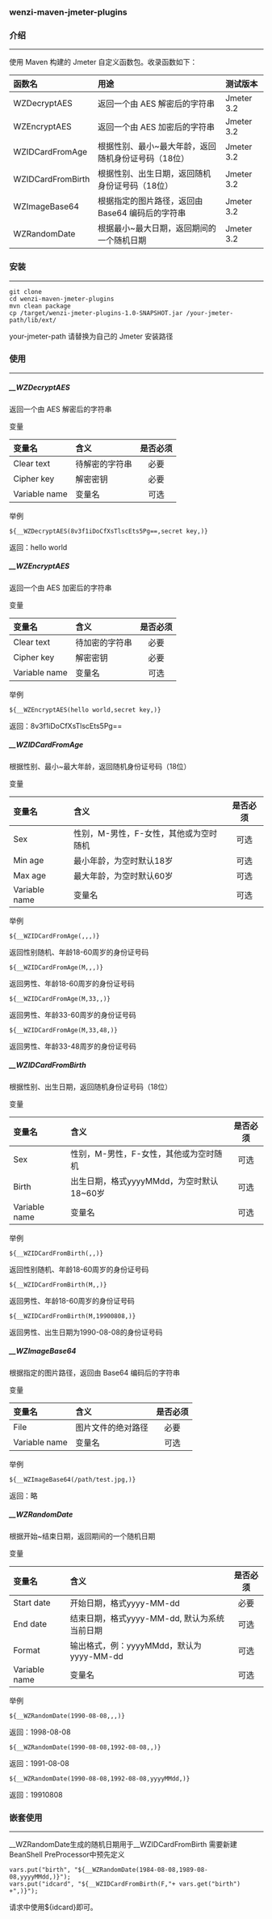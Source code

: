 ### wenzi-maven-jmeter-plugins

### 介绍
---

使用 Maven 构建的 Jmeter 自定义函数包。收录函数如下：

| 函数名 | 用途 | 测试版本 |
| :- | :- | :- |
| WZDecryptAES | 返回一个由 AES 解密后的字符串 | Jmeter 3.2 |
| WZEncryptAES | 返回一个由 AES 加密后的字符串 | Jmeter 3.2 |
| WZIDCardFromAge | 根据性别、最小~最大年龄，返回随机身份证号码（18位）| Jmeter 3.2 |
| WZIDCardFromBirth | 根据性别、出生日期，返回随机身份证号码（18位）| Jmeter 3.2 |
| WZImageBase64 | 根据指定的图片路径，返回由 Base64 编码后的字符串 | Jmeter 3.2 |
| WZRandomDate | 根据最小~最大日期，返回期间的一个随机日期 | Jmeter 3.2 |


### 安装
---

```
git clone
cd wenzi-maven-jmeter-plugins
mvn clean package
cp /target/wenzi-jmeter-plugins-1.0-SNAPSHOT.jar /your-jmeter-path/lib/ext/
```
your-jmeter-path 请替换为自己的 Jmeter 安装路径

### 使用
---

##### __WZDecryptAES

返回一个由 AES 解密后的字符串

变量

| 变量名 | 含义 | 是否必须 |
| :- | :- | :-: |
| Clear text | 待解密的字符串 | 必要 |
| Cipher key | 解密密钥 | 必要 |
| Variable name | 变量名 | 可选 |

举例
```
${__WZDecryptAES(8v3f1iDoCfXsTlscEts5Pg==,secret key,)}
```
返回：hello world

##### __WZEncryptAES

返回一个由 AES 加密后的字符串

变量

| 变量名 | 含义 | 是否必须 |
| :- | :- | :-: |
| Clear text | 待加密的字符串 | 必要 |
| Cipher key | 解密密钥 | 必要 |
| Variable name | 变量名 | 可选 |

举例
```
${__WZEncryptAES(hello world,secret key,)}
```
返回：8v3f1iDoCfXsTlscEts5Pg==

##### __WZIDCardFromAge

根据性别、最小~最大年龄，返回随机身份证号码（18位）

变量

| 变量名 | 含义 | 是否必须 |
| :- | :- | :-: |
| Sex | 性别，M-男性，F-女性，其他或为空时随机 | 可选 |
| Min age | 最小年龄，为空时默认18岁 | 可选 |
| Max age | 最大年龄，为空时默认60岁 | 可选 |
| Variable name | 变量名 | 可选 |

举例
```
${__WZIDCardFromAge(,,,)}
```
返回性别随机、年龄18-60周岁的身份证号码
```
${__WZIDCardFromAge(M,,,)}
```
返回男性、年龄18-60周岁的身份证号码
```
${__WZIDCardFromAge(M,33,,)}
```
返回男性、年龄33-60周岁的身份证号码
```
${__WZIDCardFromAge(M,33,48,)}
```
返回男性、年龄33-48周岁的身份证号码

##### __WZIDCardFromBirth

根据性别、出生日期，返回随机身份证号码（18位）

变量

| 变量名 | 含义 | 是否必须 |
| :- | :- | :-: |
| Sex | 性别，M-男性，F-女性，其他或为空时随机 | 可选 |
| Birth | 出生日期，格式yyyyMMdd，为空时默认18~60岁 | 可选 |
| Variable name | 变量名 | 可选 |

举例
```
${__WZIDCardFromBirth(,,)}
```
返回性别随机、年龄18-60周岁的身份证号码
```
${__WZIDCardFromBirth(M,,)}
```
返回男性、年龄18-60周岁的身份证号码
```
${__WZIDCardFromBirth(M,19900808,)}
```
返回男性、出生日期为1990-08-08的身份证号码

##### __WZImageBase64

根据指定的图片路径，返回由 Base64 编码后的字符串

变量

| 变量名 | 含义 | 是否必须 |
| :- | :- | :-: |
| File | 图片文件的绝对路径 | 必要 |
| Variable name | 变量名 | 可选 |

举例
```
${__WZImageBase64(/path/test.jpg,)}
```
返回：略

##### __WZRandomDate

根据开始~结束日期，返回期间的一个随机日期

变量

| 变量名 | 含义 | 是否必须 |
| :- | :- | :-: |
| Start date | 开始日期，格式yyyy-MM-dd | 必要 |
| End date | 结束日期，格式yyyy-MM-dd, 默认为系统当前日期 | 可选 |
| Format | 输出格式，例：yyyyMMdd，默认为yyyy-MM-dd | 可选 |
| Variable name | 变量名 | 可选 |

举例
```
${__WZRandomDate(1990-08-08,,,)}
```
返回：1998-08-08
```
${__WZRandomDate(1990-08-08,1992-08-08,,)}
```
返回：1991-08-08
```
${__WZRandomDate(1990-08-08,1992-08-08,yyyyMMdd,)}
```
返回：19910808

### 嵌套使用
---

__WZRandomDate生成的随机日期用于__WZIDCardFromBirth
需要新建BeanShell PreProcessor中预先定义
```
vars.put("birth", "${__WZRandomDate(1984-08-08,1989-08-08,yyyyMMdd,)}");
vars.put("idcard", "${__WZIDCardFromBirth(F,"+ vars.get("birth") +",)}");
```
请求中使用${idcard}即可。
